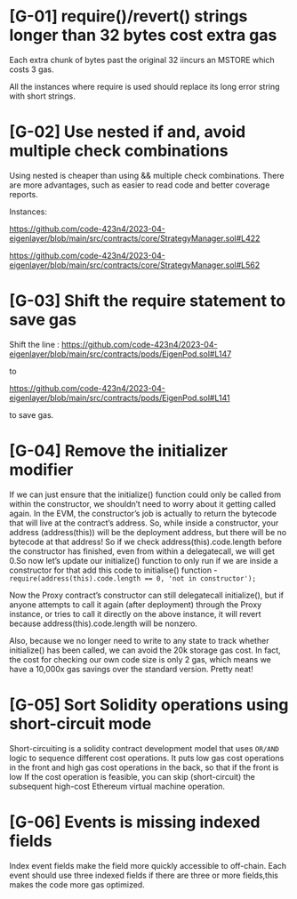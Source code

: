 # [G-01] require()/revert() strings longer than 32 bytes cost extra gas
Each extra chunk of bytes past the original 32 iincurs an MSTORE which costs 3 gas.

All the instances where require is used should replace its long error string with short strings.

# [G-02] Use nested if and, avoid multiple check combinations
Using nested is cheaper than using && multiple check combinations. There are more advantages, such as easier to read code and better coverage reports.

Instances:

https://github.com/code-423n4/2023-04-eigenlayer/blob/main/src/contracts/core/StrategyManager.sol#L422

https://github.com/code-423n4/2023-04-eigenlayer/blob/main/src/contracts/core/StrategyManager.sol#L562

# [G-03] Shift the require statement to save gas 

Shift the line :
https://github.com/code-423n4/2023-04-eigenlayer/blob/main/src/contracts/pods/EigenPod.sol#L147

to

https://github.com/code-423n4/2023-04-eigenlayer/blob/main/src/contracts/pods/EigenPod.sol#L141

to save gas. 

# [G-04] Remove the initializer modifier
If we can just ensure that the initialize() function could only be called from within the constructor, we shouldn’t need to worry about it getting called again.
In the EVM, the constructor’s job is actually to return the bytecode that will live at the contract’s address. So, while inside a constructor, your address (address(this)) will be the deployment address, but there will be no bytecode at that address! So if we check address(this).code.length before the constructor has finished, even from within a delegatecall, we will get 0.So now let’s update our initialize() function to only run if we are inside a constructor for that add this code to initialise() function -
`require(address(this).code.length == 0, 'not in constructor');`

Now the Proxy contract’s constructor can still delegatecall initialize(), but if anyone attempts to call it again (after deployment) through the Proxy instance, or tries to call it directly on the above instance, it will revert because address(this).code.length will be nonzero.

Also, because we no longer need to write to any state to track whether initialize() has been called, we can avoid the 20k storage gas cost. In fact, the cost for checking our own code size is only 2 gas, which means we have a 10,000x gas savings over the standard version. Pretty neat!

# [G-05] Sort Solidity operations using short-circuit mode
Short-circuiting is a solidity contract development model that uses `OR/AND` logic to sequence different cost operations. It puts low gas cost operations in the front and high gas cost operations in the back, so that if the front is low If the cost operation is feasible, you can skip (short-circuit) the subsequent high-cost Ethereum virtual machine operation.

# [G-06] Events is missing indexed fields
Index event fields make the field more quickly accessible to off-chain.
Each event should use three indexed fields if there are three or more fields,this makes the code more gas optimized.